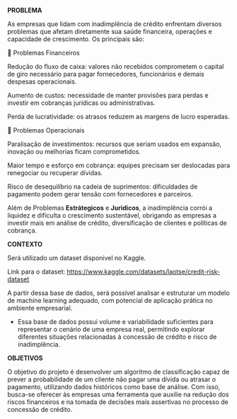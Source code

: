 **PROBLEMA**

As empresas que lidam com inadimplência de crédito enfrentam diversos problemas que afetam diretamente sua saúde financeira, operações e capacidade de crescimento. Os principais são: 

🔹 Problemas Financeiros

Redução do fluxo de caixa: valores não recebidos comprometem o capital de giro necessário para pagar fornecedores, funcionários e demais despesas operacionais.

Aumento de custos: necessidade de manter provisões para perdas e investir em cobranças jurídicas ou administrativas.

Perda de lucratividade: os atrasos reduzem as margens de lucro esperadas.

🔹 Problemas Operacionais

Paralisação de investimentos: recursos que seriam usados em expansão, inovação ou melhorias ficam comprometidos.

Maior tempo e esforço em cobrança: equipes precisam ser deslocadas para renegociar ou recuperar dívidas.

Risco de desequilíbrio na cadeia de suprimentos: dificuldades de pagamento podem gerar tensão com fornecedores e parceiros.


Além de Problemas **Estrátegicos** e **Juridicos**, a inadimplência corrói a liquidez e dificulta o crescimento sustentável, obrigando as empresas a investir mais em análise de crédito, diversificação de clientes e políticas de cobrança.


  **CONTEXTO**

Será utilizado um dataset disponivel no Kaggle. 

Link para o dataset: https://www.kaggle.com/datasets/laotse/credit-risk-dataset


A partir dessa base de dados, será possível analisar e estruturar um modelo de machine learning adequado, com potencial de aplicação prática no ambiente empresarial.

* Essa base de dados possui volume e variabilidade suficientes para representar o cenário de uma empresa real, permitindo explorar diferentes situações relacionadas à concessão de crédito e risco de inadimplência. 



 **OBJETIVOS**

O objetivo do projeto é desenvolver um algoritmo de classificação capaz de prever a probabilidade de um cliente não pagar uma dívida ou atrasar o pagamento, utilizando dados históricos como base de análise. Com isso, busca-se oferecer às empresas uma ferramenta que auxilie na redução dos riscos financeiros e na tomada de decisões mais assertivas no processo de concessão de crédito.
